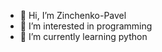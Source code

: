 - 👋 Hi, I’m Zinchenko-Pavel
- 👀 I’m interested in programming
- 🌱 I’m currently learning python

<!---
Zinchenko-Pavel/Zinchenko-Pavel is a ✨ special ✨ repository because its `README.md` (this file) appears on your GitHub profile.
You can click the Preview link to take a look at your changes.
--->

